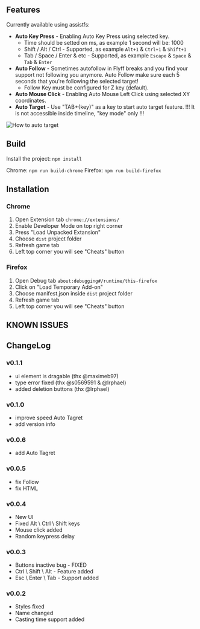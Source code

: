 ## Features

Currently available using assistfs:

-   **Auto Key Press** - Enabling Auto Key Press using selected key.
    -   Time should be setted on ms, as example 1 second will be: 1000
    -   Shift / Alt / Ctrl - Supported, as example `Alt+1` & `Ctrl+1` & `Shift+1`
    -   Tab / Space / Enter & etc - Supported, as example `Escape` & `Space` & `Tab` & `Enter`
-   **Auto Follow** - Sometimes autofollow in Flyff breaks and you find your support not following you anymore. Auto Follow make sure each 5 seconds that you're following the selected target!
    -   Follow Key must be configured for Z key (default).
-   **Auto Mouse Click** - Enabling Auto Mouse Left Click using selected XY coordinates.
-   **Auto Target** - Use "TAB+{key}" as a key to start auto target feature. !!! It is not accessible inside timeline, "key mode" only !!!

![How to auto target](https://i.imgur.com/t2I7D7M.png)

## Build

Install the project: `npm install`

Chrome: `npm run build-chrome`
Firefox: `npm run build-firefox`

## Installation

### Chrome

1. Open Extension tab `chrome://extensions/`
2. Enable Developer Mode on top right corner
3. Press "Load Unpacked Extansion"
4. Choose `dist` project folder
5. Refresh game tab
6. Left top corner you will see "Cheats" button

### Firefox

1. Open Debug tab `about:debugging#/runtime/this-firefox`
2. Click on "Load Temporary Add-on"
3. Choose manifest.json inside `dist` project folder
4. Refresh game tab
5. Left top corner you will see "Cheats" button

## KNOWN ISSUES

## ChangeLog

### v0.1.1

-   ui element is dragable (thx @maximeb97)
-   type error fixed (thx @s0569591 & @lrphael)
-   added deletion buttons (thx @lrphael)

### v0.1.0

-   improve speed Auto Tagret
-   add version info

### v0.0.6

-   add Auto Tagret

### v0.0.5

-   fix Follow
-   fix HTML

### v0.0.4

-   New UI
-   Fixed Alt \ Ctrl \ Shift keys
-   Mouse click added
-   Random keypress delay

### v0.0.3

-   Buttons inactive bug - FIXED
-   Ctrl \ Shift \ Alt - Feature added
-   Esc \ Enter \ Tab - Support added

### v0.0.2

-   Styles fixed
-   Name changed
-   Casting time support added
